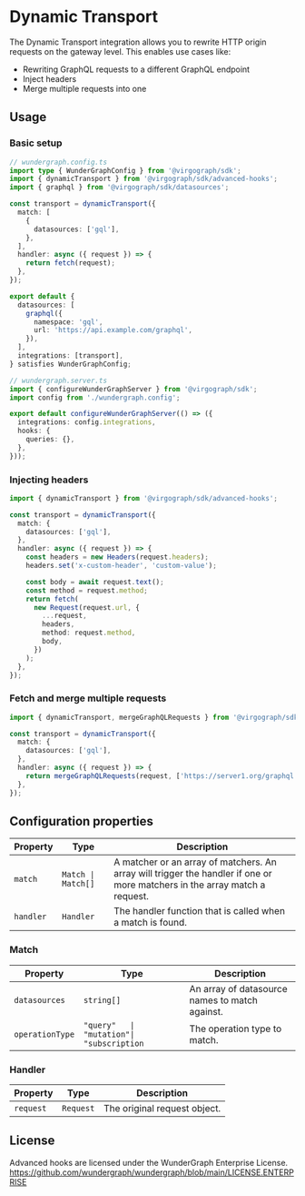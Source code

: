 # Dynamic Transport

The Dynamic Transport integration allows you to rewrite HTTP origin requests on the gateway level.
This enables use cases like:

- Rewriting GraphQL requests to a different GraphQL endpoint
- Inject headers
- Merge multiple requests into one

## Usage

### Basic setup

```typescript
// wundergraph.config.ts
import type { WunderGraphConfig } from '@virgograph/sdk';
import { dynamicTransport } from '@virgograph/sdk/advanced-hooks';
import { graphql } from '@virgograph/sdk/datasources';

const transport = dynamicTransport({
  match: [
    {
      datasources: ['gql'],
    },
  ],
  handler: async ({ request }) => {
    return fetch(request);
  },
});

export default {
  datasources: [
    graphql({
      namespace: 'gql',
      url: 'https://api.example.com/graphql',
    }),
  ],
  integrations: [transport],
} satisfies WunderGraphConfig;
```

```typescript
// wundergraph.server.ts
import { configureWunderGraphServer } from '@virgograph/sdk';
import config from './wundergraph.config';

export default configureWunderGraphServer(() => ({
  integrations: config.integrations,
  hooks: {
    queries: {},
  },
}));
```

### Injecting headers

```ts
import { dynamicTransport } from '@virgograph/sdk/advanced-hooks';

const transport = dynamicTransport({
  match: {
    datasources: ['gql'],
  },
  handler: async ({ request }) => {
    const headers = new Headers(request.headers);
    headers.set('x-custom-header', 'custom-value');

    const body = await request.text();
    const method = request.method;
    return fetch(
      new Request(request.url, {
        ...request,
        headers,
        method: request.method,
        body,
      })
    );
  },
});
```

### Fetch and merge multiple requests

```ts
import { dynamicTransport, mergeGraphQLRequests } from '@virgograph/sdk/advanced-hooks';

const transport = dynamicTransport({
  match: {
    datasources: ['gql'],
  },
  handler: async ({ request }) => {
    return mergeGraphQLRequests(request, ['https://server1.org/graphql', 'https://server2.org/graphql']);
  },
});
```

## Configuration properties

| Property  | Type               | Description                                                                                                                |
| --------- | ------------------ | -------------------------------------------------------------------------------------------------------------------------- |
| `match`   | `Match \| Match[]` | A matcher or an array of matchers. An array will trigger the handler if one or more matchers in the array match a request. |
| `handler` | `Handler`          | The handler function that is called when a match is found.                                                                 |

### Match

| Property        | Type                                      | Description                                    |
| --------------- | ----------------------------------------- | ---------------------------------------------- |
| `datasources`   | `string[]`                                | An array of datasource names to match against. |
| `operationType` | `"query"   \| "mutation"\| "subscription` | The operation type to match.                   |

### Handler

| Property  | Type      | Description                  |
| --------- | --------- | ---------------------------- |
| `request` | `Request` | The original request object. |

## License

Advanced hooks are licensed under the WunderGraph Enterprise License.
https://github.com/wundergraph/wundergraph/blob/main/LICENSE.ENTERPRISE
